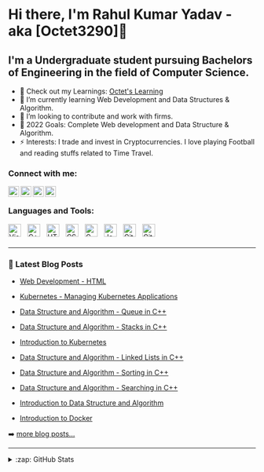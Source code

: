 # Hi there, I'm Rahul Kumar Yadav - aka [Octet3290]👋 


## I'm a Undergraduate student pursuing Bachelors of Engineering in the field of Computer Science.

- 🔭 Check out my Learnings: [Octet's Learning](https://octet3290.github.io/OctetLearnings/)
- 🌱 I’m currently learning Web Development and Data Structures & Algorithm.
- 👯 I’m looking to contribute and work with firms.
- 🥅 2022 Goals: Complete Web development and Data Structure & Algorithm.
- ⚡ Interests: I trade and invest in Cryptocurrencies. I love playing Football and reading stuffs related to Time Travel.


### Connect with me:

[<img align="left" alt="" width="22px" src="https://logos-download.com/wp-content/uploads/2016/02/Twitter_Logo_new.png" />][twitter]
&nbsp;&nbsp;
[<img align="left" alt="" width="22px" src="https://www.aesthetx.com/wp-content/uploads/2021/01/1200px-Instagram_logo_2016.svg-1-min.png" />][instagram]
&nbsp;&nbsp;
[<img align="left" alt="" width="22px" src="https://i.pinimg.com/originals/ce/09/3c/ce093c7214ad357bb665cfd2f66a8b6b.png" />][linkedin]
&nbsp;&nbsp;
[<img align="left" alt="" width="22px" src="https://assets.epb.com/media/icons/globe-0.png" />][website]
&nbsp;&nbsp;


### Languages and Tools:

<img align="left" alt="Visual Studio Code" width="26px" src="https://cdn.jsdelivr.net/gh/devicons/devicon/icons/vscode/vscode-original.svg" style="padding-right:10px;" />

<img align="left" alt="C++" width="26px" src="https://raw.githubusercontent.com/isocpp/logos/master/cpp_logo.png" style="padding-right:10px;" />

<img align="left" alt="HTML" width="26px" src="https://logos-download.com/wp-content/uploads/2017/07/HTML5_badge.png" style="padding-right:10px;" />

<img align="left" alt="CSS" width="26px" src="[https://3wa.fr/wp-content/uploads/2020/04/logo-css.png](https://th.bing.com/th/id/R.1e3f4e0b519f5057795f186bd4224fb8?rik=vdWvi0sovMbzJA&riu=http%3a%2f%2flogonoid.com%2fimages%2fcss3-logo.png&ehk=1834Yvb9mgURw5ej9KtjAZvXXTxCWs8bA08xVL%2ftEBU%3d&risl=&pid=ImgRaw&r=0)" style="padding-right:10px;" />

<img align="left" alt="C" width="26px" src="https://www.pinclipart.com/picdir/big/396-3965857_c-c-programming-language-logo-clipart.png" style="padding-right:10px;" />

<img align="left" alt="JavaScript" width="26px" src="https://cdn.jsdelivr.net/gh/devicons/devicon/icons/javascript/javascript-original.svg" style="padding-right:10px;" />

<img align="left" alt="Git" width="26px" src="https://cdn.jsdelivr.net/gh/devicons/devicon/icons/git/git-original.svg" style="padding-right:10px;" />

<img align="left" alt="GitHub" width="26px" src="https://user-images.githubusercontent.com/3369400/139447912-e0f43f33-6d9f-45f8-be46-2df5bbc91289.png" style="padding-right:10px;" />

<br />
<br />

---

### 📕 Latest Blog Posts

<!-- BLOG-POST-LIST:START -->

- [Web Development - HTML ](https://octet3290.github.io/OctetLearnings/HTML.html)
- [Kubernetes - Managing Kubernetes Applications ](https://octet3290.github.io/OctetLearnings/kubernetes6.html)
- [Data Structure and Algorithm - Queue in C++ ](https://octet3290.github.io/OctetLearnings/DSAqueue.html)
- [Data Structure and Algorithm - Stacks in C++ ](https://octet3290.github.io/OctetLearnings/DSAstacks.html)
- [Introduction to Kubernetes](https://octet3290.github.io/OctetLearnings/kubernetes.html)
- [Data Structure and Algorithm - Linked Lists in C++](https://octet3290.github.io/OctetLearnings/DSALinkedList.html)
- [Data Structure and Algorithm - Sorting in C++](https://octet3290.github.io/OctetLearnings/DSAnext2.html)

- [Data Structure and Algorithm - Searching in C++](https://octet3290.github.io/OctetLearnings/DSAnext1.html)

- [Introduction to Data Structure and Algorithm](https://octet3290.github.io/OctetLearnings/DSA.html)

- [Introduction to Docker](https://octet3290.github.io/OctetLearnings/docker.html)




<!-- BLOG-POST-LIST:END -->

➡️ [more blog posts...](https://octet3290.github.io/OctetLearnings/index.html)

---



<details>
  <summary>:zap: GitHub Stats</summary>

  ![Rahul's GitHub stats](https://github-readme-stats.vercel.app/api?username=Octet3290&show_icons=true&theme=radical)

</details>

[website]: https://octet3290.github.io/OctetLearnings/
[twitter]: https://twitter.com/rahul3290
[instagram]: https://www.instagram.com/octet_rahul3290/
[linkedin]: https://www.linkedin.com/in/rahul-kumar-yadav-5228121ba/

